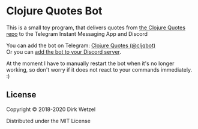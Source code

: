 # Clojure Quotes Bot

This is a small toy program, that delivers quotes from
[the Clojure Quotes repo](https://github.com/Azel4231/clojure-quotes)
to the Telegram Instant Messaging App and Discord

You can add the bot on Telegram: [Clojure Quotes (@cljqbot)](https://telegram.me/cljqbot)  
Or you can [add the bot to your Discord server](https://discord.com/api/oauth2/authorize?client_id=733710171599143002&permissions=0&scope=bot).

At the moment I have to manually restart the bot when it's no longer working,
so don't worry if it does not react to your commands immediately. :)

## License

Copyright © 2018-2020 Dirk Wetzel

Distributed under the MIT License
